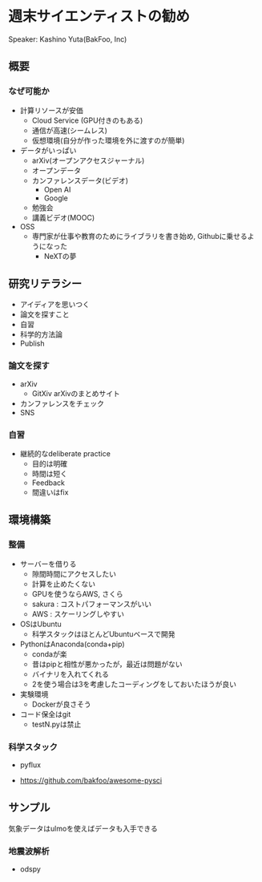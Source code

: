 # 週末サイエンティストの勧め

Speaker: Kashino Yuta(BakFoo, Inc)

## 概要

### なぜ可能か

* 計算リソースが安価
  * Cloud Service (GPU付きのもある)
  * 通信が高速(シームレス)
  * 仮想環境(自分が作った環境を外に渡すのが簡単)
* データがいっぱい
  * arXiv(オープンアクセスジャーナル)
  * オープンデータ
  * カンファレンスデータ(ビデオ)
    * Open AI
    * Google
  * 勉強会
  * 講義ビデオ(MOOC)
* OSS
  * 専門家が仕事や教育のためにライブラリを書き始め, Githubに乗せるようになった
    * NeXTの夢

## 研究リテラシー

* アイディアを思いつく
* 論文を探すこと
* 自習
* 科学的方法論
* Publish

### 論文を探す

+ arXiv
  + GitXiv arXivのまとめサイト
+ カンファレンスをチェック
+ SNS

### 自習

+ 継続的なdeliberate practice
  + 目的は明確
  + 時間は短く
  + Feedback
  + 間違いはfix

## 環境構築

### 整備

+ サーバーを借りる
  * 隙間時間にアクセスしたい
  * 計算を止めたくない
  *  GPUを使うならAWS, さくら
    * sakura : コストパフォーマンスがいい
    * AWS : スケーリングしやすい
+ OSはUbuntu
  + 科学スタックはほとんどUbuntuベースで開発
+ PythonはAnaconda(conda+pip)
  + condaが楽
  + 昔はpipと相性が悪かったが，最近は問題がない
  + バイナリを入れてくれる
  + 2を使う場合は3を考慮したコーディングをしておいたほうが良い
+ 実験環境
  + Dockerが良さそう
+ コード保全はgit
  + testN.pyは禁止

### 科学スタック

+ pyflux
* https://github.com/bakfoo/awesome-pysci

## サンプル

気象データはulmoを使えばデータも入手できる

### 地震波解析

+ odspy
